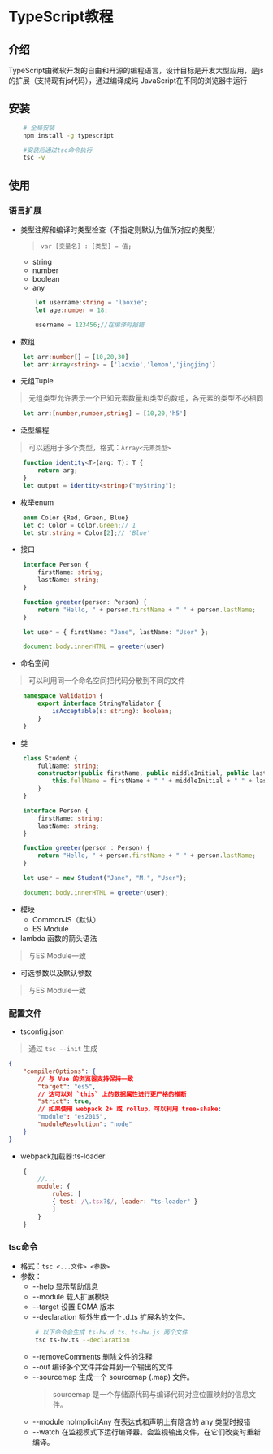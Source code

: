 # TypeScript教程

## 介绍
TypeScript由微软开发的自由和开源的编程语言，设计目标是开发大型应用，是js的扩展（支持现有js代码），通过编译成纯 JavaScript在不同的浏览器中运行

## 安装

```bash
    # 全局安装
    npm install -g typescript

    #安装后通过tsc命令执行
    tsc -v
```

## 使用

### 语言扩展

* 类型注解和编译时类型检查（不指定则默认为值所对应的类型）
    > `var [变量名] : [类型] = 值;`
    * string
    * number
    * boolean
    * any

    ```ts
        let username:string = 'laoxie';
        let age:number = 18;

        username = 123456;//在编译时报错
    ```
* 数组
```ts
    let arr:number[] = [10,20,30]
    let arr:Array<string> = ['laoxie','lemon','jingjing']
```
* 元组Tuple
> 元组类型允许表示一个已知元素数量和类型的数组，各元素的类型不必相同
```ts
    let arr:[number,number,string] = [10,20,'h5']
```

* 泛型编程
> 可以适用于多个类型，格式：`Array<元素类型>`

```ts
    function identity<T>(arg: T): T {
        return arg;
    }
    let output = identity<string>("myString");
```
* 枚举enum
```ts
    enum Color {Red, Green, Blue}
    let c: Color = Color.Green;// 1
    let str:string = Color[2];// 'Blue'
```

* 接口
```ts
    interface Person {
        firstName: string;
        lastName: string;
    }

    function greeter(person: Person) {
        return "Hello, " + person.firstName + " " + person.lastName;
    }

    let user = { firstName: "Jane", lastName: "User" };

    document.body.innerHTML = greeter(user)
```

* 命名空间
> 可以利用同一个命名空间把代码分散到不同的文件
```ts
    namespace Validation {
        export interface StringValidator {
            isAcceptable(s: string): boolean;
        }
    }
```

* 类
```ts
    class Student {
        fullName: string;
        constructor(public firstName, public middleInitial, public lastName) {
            this.fullName = firstName + " " + middleInitial + " " + lastName;
        }
    }

    interface Person {
        firstName: string;
        lastName: string;
    }

    function greeter(person : Person) {
        return "Hello, " + person.firstName + " " + person.lastName;
    }

    let user = new Student("Jane", "M.", "User");

    document.body.innerHTML = greeter(user);
```
* 模块
    * CommonJS（默认）
    * ES Module
* lambda 函数的箭头语法
> 与ES Module一致
* 可选参数以及默认参数
> 与ES Module一致


### 配置文件
* tsconfig.json
> 通过 `tsc --init` 生成
```json
{
    "compilerOptions": {
        // 与 Vue 的浏览器支持保持一致
        "target": "es5",
        // 这可以对 `this` 上的数据属性进行更严格的推断
        "strict": true,
        // 如果使用 webpack 2+ 或 rollup，可以利用 tree-shake:
        "module": "es2015",
        "moduleResolution": "node"
    }
}
```

* webpack加载器:ts-loader
```js
    {
        //...
        module: {
            rules: [
            { test: /\.tsx?$/, loader: "ts-loader" }
            ]
        }
    }
```

### tsc命令

* 格式：`tsc <...文件> <参数>`
* 参数：
    * --help 显示帮助信息
    * --module 载入扩展模块
    * --target 设置 ECMA 版本
    * --declaration 额外生成一个 .d.ts 扩展名的文件。
    ```bash
        # 以下命令会生成 ts-hw.d.ts、ts-hw.js 两个文件
        tsc ts-hw.ts --declaration
    ```
    * --removeComments 删除文件的注释
    * --out 编译多个文件并合并到一个输出的文件
    * --sourcemap 生成一个 sourcemap (.map) 文件。
        >sourcemap 是一个存储源代码与编译代码对应位置映射的信息文件。
    * --module noImplicitAny 在表达式和声明上有隐含的 any 类型时报错
    * --watch 在监视模式下运行编译器。会监视输出文件，在它们改变时重新编译。


